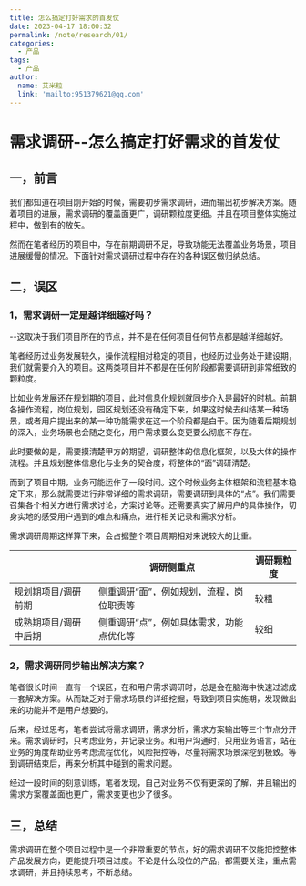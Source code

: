 ```yaml
---
title: 怎么搞定打好需求的首发仗
date: 2023-04-17 18:00:32
permalink: /note/research/01/
categories:
  - 产品
tags:
  - 产品
author: 
  name: 艾米粒
  link: 'mailto:951379621@qq.com'
---
```

# 需求调研--怎么搞定打好需求的首发仗

## 一，前言

我们都知道在项目刚开始的时候，需要初步需求调研，进而输出初步解决方案。随着项目的进展，需求调研的覆盖面更广，调研颗粒度更细。并且在项目整体实施过程中，做到有的放矢。

然而在笔者经历的项目中，存在前期调研不足，导致功能无法覆盖业务场景，项目进展缓慢的情况。下面针对需求调研过程中存在的各种误区做归纳总结。

## 二，误区

### 1，需求调研一定是越详细越好吗？

--这取决于我们项目所在的节点，并不是在任何项目任何节点都是越详细越好。

笔者经历过业务发展较久，操作流程相对稳定的项目，也经历过业务处于建设期，我们就需要介入的项目。这两类项目并不都是在任何阶段都需要调研到非常细致的颗粒度。

比如业务发展还在规划期的项目，此时信息化规划就同步介入是最好的时机。前期各操作流程，岗位规划，园区规划还没有确定下来，如果这时候去纠结某一种场景，或者用户提出来的某一种功能需求在这一个阶段都是白干。因为随着后期规划的深入，业务场景也会随之变化，用户需求要么变更要么彻底不存在。

此时要做的是，需要摸清楚甲方的期望，调研整体的信息化框架，以及大体的操作流程。并且规划整体信息化与业务的契合度，将整体的“面”调研清楚。

而到了项目中期，业务可能运作了一段时间。这个时候业务主体框架和流程基本稳定下来，那么就需要进行非常详细的需求调研，需要调研到具体的“点”。我们需要召集各个相关方进行需求讨论，方案讨论等。还需要真实了解用户的具体操作，切身实地的感受用户遇到的难点和痛点，进行相关记录和需求分析。

需求调研周期这样算下来，会占据整个项目周期相对来说较大的比重。

|                       | 调研侧重点                               | 调研颗粒度 |
| --------------------- | ---------------------------------------- | ---------- |
| 规划期项目/调研前期   | 侧重调研“面”，例如规划，流程，岗位职责等 | 较粗       |
| 成熟期项目/调研中后期 | 侧重调研“点”，例如具体需求，功能点优化等 | 较细       |

### 2，需求调研同步输出解决方案？

笔者很长时间一直有一个误区，在和用户需求调研时，总是会在脑海中快速过滤成一套解决方案。从而缺乏对于需求场景的详细挖掘，导致到项目实施期，发现做出来的功能并不是用户想要的。

后来，经过思考，笔者尝试将需求调研，需求分析，需求方案输出等三个节点分开来。需求调研时，只考虑业务，并记录业务。和用户沟通时，只用业务语言，站在业务的角度帮助业务考虑流程优化，风险把控等，尽量将需求场景深挖到极致。等到调研结束后，再来分析其中碰到的需求问题。

经过一段时间的刻意训练，笔者发现，自己对业务不仅有更深的了解，并且输出的需求方案覆盖面也更广，需求变更也少了很多。

## 三，总结

需求调研在整个项目过程中是一个非常重要的节点，好的需求调研不仅能把控整体产品发展方向，更能提升项目进度。不论是什么段位的产品，都需要关注，重点需求调研，并且持续思考，不断总结。